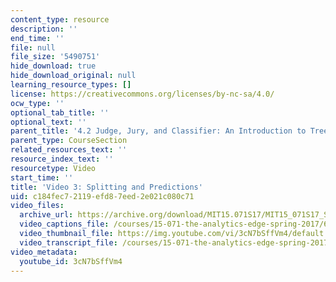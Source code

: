 ```yaml
---
content_type: resource
description: ''
end_time: ''
file: null
file_size: '5490751'
hide_download: true
hide_download_original: null
learning_resource_types: []
license: https://creativecommons.org/licenses/by-nc-sa/4.0/
ocw_type: ''
optional_tab_title: ''
optional_text: ''
parent_title: '4.2 Judge, Jury, and Classifier: An Introduction to Trees '
parent_type: CourseSection
related_resources_text: ''
resource_index_text: ''
resourcetype: Video
start_time: ''
title: 'Video 3: Splitting and Predictions'
uid: c184fec7-2119-efd8-7eed-2e021c080c71
video_files:
  archive_url: https://archive.org/download/MIT15.071S17/MIT15_071S17_Session_4.2.05_300k.mp4
  video_captions_file: /courses/15-071-the-analytics-edge-spring-2017/6d287b45f4e25242b7701b9f6a525d9a_3cN7bSffVm4.vtt
  video_thumbnail_file: https://img.youtube.com/vi/3cN7bSffVm4/default.jpg
  video_transcript_file: /courses/15-071-the-analytics-edge-spring-2017/d38d40bed13972f6c63e8f5bfc1983f4_3cN7bSffVm4.pdf
video_metadata:
  youtube_id: 3cN7bSffVm4
---
```


